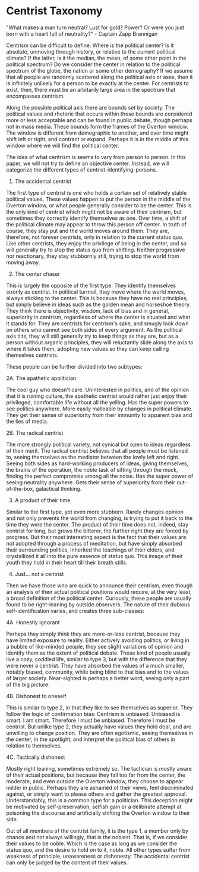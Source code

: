 # Centrist Taxonomy

"What makes a man turn neutral? Lust for gold? Power? Or were you just born with a heart full of neutrality?" - Captain Zapp Brannigan

Centrism can be difficult to define. Where is the political center? Is it absolute, unmoving through history, or relative to the current political climate? If the latter, is it the median, the mean, of some other point in the political spectrum? Do we consider the center in relation to the political spectrum of the globe, the nation or some other demography? If we assume that all people are randomly scattered along the political axis or axes, then it is infinitely unlikely for a person to be exactly at the center. For centrists to exist, then, there must be an arbitarily large area in the spectrum that encompasses centrism.

Along the possible political axis there are bounds set by society. The political values and rhetoric that occurs within these bounds are considered more or less acceptable and can be found in public debate, though perhaps not in mass media. These bounds form the frames of the Overton window. The window is different from demographic to another, and over time might shift left or right, and contract or expand. Perhaps it is in the middle of this window where we will find the political center.

The idea of what centrism is seems to vary from person to person. In this paper, we will not try to define an objective center. Instead, we will categorize the different types of centrist-identifying-persons.

1. The accidental centrist

The first type of centrist is one who holds a certain set of relatively stable political values. These values happen to put the person in the middle of the Overton window, or what people generally consider to be the center. This is the only kind of centrist which might not be aware of their centrism, but sometimes they correctly identify themselves as one. Over time, a shift of the political climate may appear to throw this person off center. In truth of course, they stay put and the world moves around them. They are, therefore, not forever centrists, only in relation to the current status quo. Like other centrists, they enjoy the privilege of being in the center, and so will generally try to stop the status quo from shifting. Neither progressive nor reactionary, they stay stubbornly still, trying to stop the world from moving away.

2. The center chaser

This is largely the opposite of the first type. They identify themselves stronly as centrist. In political turmoil, they move where the world moves, always sticking to the center. This is because they have no real principles, but simply believe in ideas such as the golden mean and horseshoe theory. They think there is objectivity, wisdom, lack of bias and in general, superiority in centrism, regardless of where the center is situated and what it stands for. They are centrists for centrism's sake, and smugly look down on others who cannot see both sides of every argument. As the political axis tilts, they will still generally try to keep things as they are, but as a person without organic principles, they will reluctantly slide along the axis to where it takes them, adopting new values so they can keep calling themselves centrists.

These people can be further divided into two subtypes:

2A. The apathetic apolitician

The cool guy who doesn't care. Uninterested in politics, and of the opinion that it is ruining culture, the apathetic centrist would rather just enjoy their privileged, comfortable life without all the yelling. Has the super powers to see politics anywhere. More easily malleable by changes in political climate. They get their sense of superiority from their immunity to apparent bias and the lies of media.

2B. The radical centrist

The more strongly political variety, not cynical but open to ideas regardless of their merit. The radical centrist believes that all people must be listened to, seeing themselves as the mediator between the lowly left and right. Seeing both sides as hard-working producers of ideas, giving themselves, the brains of the operation, the noble task of sifting through the muck, finding the perfect compromise among all the noise. Has the super power of seeing neutrality anywhere. Gets their sense of superiority from their out-of-the-box, galactical thinking.

3. A product of their time

Similar to the first type, yet even more stubborn. Rarely changes opinion and not only prevents the world from changing, is trying to put it back to the time they were the center. The product of their time does not, indeed, stay centrist for long, but grows the bitterer, the further right they are forced by progress. But their most interesting aspect is the fact that their values are not adopted through a process of meditation, but have simply absorbed their surrounding politics, inherited the teachings of their elders, and crystallized it all into the pure essence of status quo. This image of their youth they hold in their heart till their breath stills.

4. Just... not a centrist

Then we have those who are quick to announce their centrism, even though an analysis of their actual political positions would require, at the very least, a broad definition of the political center. Curiously, these people are usually found to be right-leaning by outside observers. The nature of their dubious self-identification varies, and creates three sub-classes:

4A. Honestly ignorant

Perhaps they simply think they are more-or-less centrist, because they have limited exposure to reality. Either actively avoiding politics, or living in a bubble of like-minded people, they see slight variations of opinion and identify them as the extent of political debate. These kind of people usually live a cozy, coddled life, similar to type 3, but with the difference that they were never a centrist. They have absorbed the values of a much smaller, notably biased, community, while being blind to that bias and to the values of larger society. Near-sighted is perhaps a better word, seeing only a part of the big picture.

4B. Dishonest to oneself

This is similar to type 2, in that they like to see themselves as superior. They follow the logic of confirmation bias: Centrism is unbiased. Unbiased is smart. I am smart. Therefore I must be unbiased. Therefore I must be centrist. But unlike type 2, they actually have values they hold dear, and are unwilling to change position. They are often egotismic, seeing themselves in the center, in the spotlight, and interpret the political bias of others in relation to themselves.

4C. Tactically dishonest

Mostly right leaning, sometimes extremely so. The tactician is mostly aware of their actual positions, but because they fall too far from the center, the moderate, and even outside the Overton window, they choose to appear milder in public. Perhaps they are ashamed of their views, feel discriminated against, or simply want to please others and gather the greatest approval. Understandably, this is a common type for a politician. This deception might be motivated by self-preservation, selfish gain or a delibirate attempt at poisoning the discourse and artificially shifting the Overton window to their side.

Out of all members of the centrist family, it is the type 1, a member only by chance and not always willingly, that is the noblest. That is, if we consider their values to be noble. Which is the case as long as we consider the status quo, and the desire to hold on to it, noble. All other types suffer from weakness of principle, unawareness or dishonesty. The accidental centrist can only be judged by the content of their values.